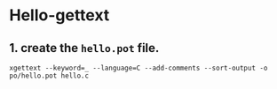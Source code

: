 # Hello-gettext

## 1. create the `hello.pot` file.

``` shell
xgettext --keyword=_ --language=C --add-comments --sort-output -o po/hello.pot hello.c
```
